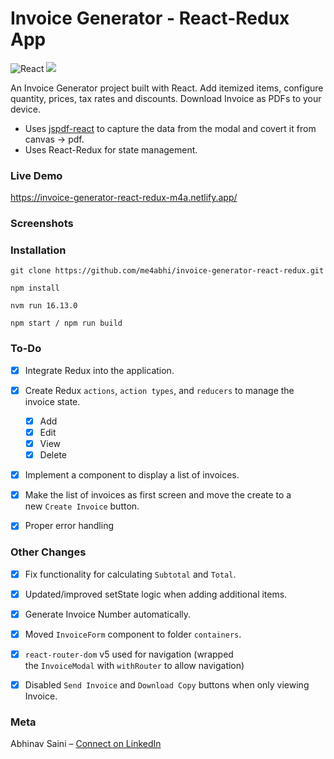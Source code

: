 # Invoice Generator - React-Redux App

![React](https://img.shields.io/badge/react-%2320232a.svg?style=for-the-badge&logo=react&logoColor=%2361DAFB) ![](https://img.shields.io/badge/bootstrap-%23563D7C.svg?style=for-the-badge&logo=bootstrap&logoColor=white)

An Invoice Generator project built with React. Add itemized items, configure quantity, prices, tax rates and discounts. Download Invoice as PDFs to your device.

- Uses [jspdf-react](https://www.npmjs.com/package/jspdf-react) to capture the data from the modal and covert it from canvas -> pdf.
- Uses React-Redux for state management.

### Live Demo

https://invoice-generator-react-redux-m4a.netlify.app/

### Screenshots

### Installation

```
git clone https://github.com/me4abhi/invoice-generator-react-redux.git

npm install

nvm run 16.13.0

npm start / npm run build
```

### To-Do

- [x] Integrate Redux into the application.

- [x] Create Redux&nbsp;`actions`,&nbsp;`action types`, and&nbsp;`reducers` to manage the invoice state.

  - [x] Add
  - [x] Edit
  - [x] View
  - [x] Delete

- [x] Implement a component to display a list of invoices.

- [x] Make the list of invoices as first screen and move the create to a new&nbsp;`Create Invoice`&nbsp;button.

- [x] Proper error handling

### Other Changes

- [x] Fix functionality for calculating&nbsp;`Subtotal`&nbsp;and&nbsp;`Total`.

- [x] Updated/improved setState logic when adding additional items.

- [x] Generate Invoice Number automatically.

- [x] Moved&nbsp;`InvoiceForm`&nbsp;component to folder&nbsp;`containers`.

- [x] `react-router-dom`&nbsp;v5 used for navigation (wrapped the&nbsp;`InvoiceModal`&nbsp;with&nbsp;`withRouter`&nbsp;to allow navigation)

- [x] Disabled&nbsp;`Send Invoice`&nbsp;and&nbsp;`Download Copy`&nbsp;buttons when only viewing Invoice.

### Meta

Abhinav Saini – [Connect on LinkedIn](https://linkedin.com/in/me4abhi)
